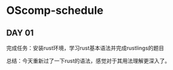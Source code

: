 # OScomp-schedule
## DAY 01

完成任务：安装rust环境，学习rust基本语法并完成rustlings的题目

总结：今天重新过了一下rust的语法，感觉对于其用法理解更深入了。
